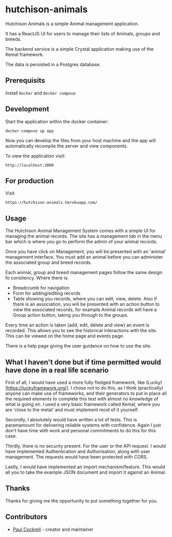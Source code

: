 # hutchison-animals

Hutchison Animals is a simple Animal management application.

It has a ReactJS UI for users to manage their lists of Animals, groups and breeds.

The backend service is a simple Crystal application making use of the Kemal framework.

The data is persisted in a Postgres database.

## Prerequisits

Install `Docker` and `Docker compose`

## Development

Start the application within the docker container:

```
docker-compose up app
```

Now you can develop the files from your host machine and the app will
automatically recompile the server and view components.

To view the application visit:

```
http://localhost:3000
```

## For production

Visit

```
https://hutchison-animals.herokuapp.com/
```

## Usage

The Hutchison Animal Management System comes with a simple UI for managing the animal records. The site has a management tab in the menu bar which is where you go to perform the admin of your animal records.

Once you have click on Management, you will be presented with an 'animal' management interface. You must add an animal before you can administer the associated group and breed records.

Each animal, group and breed management pages follow the same design fo consitency. Where there is:
* Breadcrumb for navigation
* Form for adding/editing records
* Table showing you records, where you can edit, view, delete. Also if there is an association, you will be presented with an action button to view the associated records, for example Animal records will have a Group action button, taking you through to the groups.

Every time an action is taken (add, edit, delete and view) an event is recorded. This allows you to see the historical interactions with the site. This can be viewed on the home page and events page.

There is a help page giving the user guidance on how to use the site.

## What I haven't done but if time permitted would have done in a real life scenario

First of all, I would have used a more fully fledged framework, like (Lucky)[https://luckyframework.org/]. I chose not to do this, as I think (practically) anyone can make use of frameworks, and their generators to put in place all the required elements to complete this test with almost no knowledge of what is going on. I used a very basic framework called Kemal, where you are 'close to the metal' and must implement most of it yourself.

Secondly, I absolutely would have written a lot of tests. This is paramamount for delivering reliable systems with confidence. Again I just don't have time with work and personal commitments to do this for this case.

Thirdly, there is no security present. For the user or the API request. I would have implemented Authentication and Authorisation, along with user management. The requests would have been protected with CORS.

Lastly, I would have implemented an import mechanism/feature. This would all you to take the example JSON document and import it against an Animal.

## Thanks

Thanks for giving me the opportunity to put something together for you.

## Contributors

- [Paul Cockrell](https://github.com/paulcockrell) - creator and maintainer
